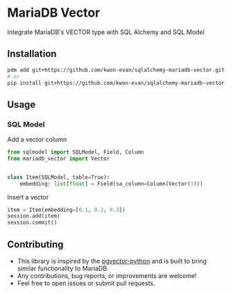 # MariaDB Vector
Integrate MariaDB's VECTOR type with SQL Alchemy and SQL Model

## Installation
```bash
pdm add git+https://github.com/kwon-evan/sqlalchemy-mariadb-vector.git
# or
pip install git+https://github.com/kwon-evan/sqlalchemy-mariadb-vector.git
```

## Usage
### SQL Model

Add a vector column
```python
from sqlmodel import SQLModel, Field, Column
from mariadb_vector import Vector


class Item(SQLModel, table=True):
    embedding: list[float] = Field(sa_column=Column(Vector(3)))
```

Insert a vector
```python
item = Item(embedding=[0.1, 0.2, 0.3])
session.add(item)
session.commit()
```
## Contributing
- This library is inspired by the [pgvector-python](https://github.com/pgvector/pgvector-python) and is built to bring similar functionality to MariaDB.  
- Any contributions, bug reports, or improvements are welcome!  
- Feel free to open issues or submit pull requests.
